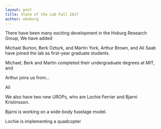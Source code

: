 ```yaml
---
layout: post
title: State of the Lab Fall 2017
author: whoburg
---
```


There have been many exciting development in the Hoburg Research Group, 
We have added 

Michael Burton, Berk Ozturk, and Martin York, Arthur Brown, and Ali Saab have joined the lab as first-year graduate students. 

Michael, Berk and Martin completed their undergraduate degrees at MIT, and 

Arthur joins us from...

Ali 


We also have two new UROPs, who are Lochie Ferrier and Bjarni Kristinsson. 

Bjarni is working on a wide-body fuselage model.

Lochie is implementing a quadcopter